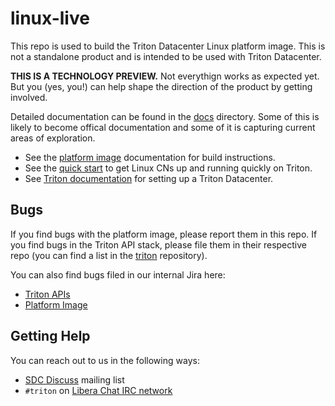 # linux-live

This repo is used to build the Triton Datacenter Linux platform image. This is
not a standalone product and is intended to be used with Triton Datacenter.

**THIS IS A TECHNOLOGY PREVIEW.** Not everythign works as expected yet. But you
(yes, you!) can help shape the direction of the product by getting involved.

Detailed documentation can be found in the [docs](docs) directory. Some of this
is likely to become offical documentation and some of it is capturing current
areas of exploration.

* See the [platform image][doc-pi] documentation for build
  instructions.
* See the [quick start][doc-qs] to get Linux CNs up and running quickly on
  Triton.
* See [Triton documentation][triton] for setting up a Triton Datacenter.

[doc-pi]: docs/2-platform-image.md
[doc-qs]: docs/6-quick-start.md
[triton]: https://github.com/TritonDataCenter/triton

## Bugs

If you find bugs with the platform image, please report them in this repo. If
you find bugs in the Triton API stack, please file them in their respective
repo (you can find a list in the [triton][triton] repository).

You can also find bugs filed in our internal Jira here:

* [Triton APIs][bugview-linuxcn-tag]
* [Platform Image][linux-pi-google]

[bugview-linuxcn-tag]: https://smartos.org/bugview/label/linuxcn
[linux-pi-google]: https://www.google.com/search?q=LINUXCN+inurl%3Asmartos.org%2Fbugview

## Getting Help

You can reach out to us in the following ways:

* [SDC Discuss][ml] mailing list
* `#triton` on [Libera Chat IRC network][libera]

[ml]: https://smartdatacenter.topicbox.com/groups/sdc-discuss
[libera]: https://libera.chat/
